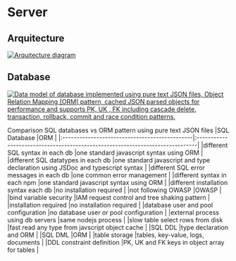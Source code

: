 # Server

## Arquitecture

[![Arquitecture diagram](/common/documents/arquitecture_small.webp)](/common/documents/arquitecture.webp)

## Database

[![Data model of database implemented using pure text JSON files, Object Relation Mapping [ORM] pattern, cached JSON parsed objects for performance and supports PK,  UK , FK including cascade delete, transaction, rollback, commit and race condition patterns. ](/common/documents/data_model_small.webp)](/common/documents/data_model.webp)

Comparison SQL databases vs ORM pattern using pure text JSON files 
|SQL Database                                   |ORM                                                                            |
|:----------------------------------------------|:------------------------------------------------------------------------------|
|different SQL syntax in each db		        |one standard javascript syntax using ORM                                       |
|different SQL datatypes in each db             |one standard javascript and type declaration using JSDoc and typescript syntax |
|different SQL error messages in each db        |one common error management                                                    |
|different syntax in each npm                   |one standard javascript syntax using ORM                                       |
|different installation syntax each db          |no installation required                                                       |
|not following OWASP                            |OWASP                                                                          |
|bind variable security			                |IAM request control and tree shaking pattern                                   |
|installation required			                |no installation required                                                       |
|database user and pool configuration	        |no database user or pool configuration                                         |
|external process using db servers              |same nodejs process                                                            |
|slow table select rows from disk               |fast read any type from javscript object cache                                 |
|SQL DDL					                    |type declaration and ORM                                                       |
|SQL DML                                        |ORM                                                                            |
|table storage				                    |tables, key-value, logs, documents                                             |
|DDL constraint definition                      |PK, UK and FK keys in object array for tables                                  |
